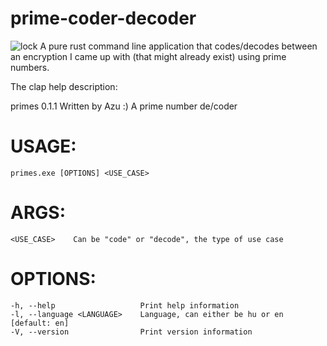 # prime-coder-decoder
![lock](https://github.com/Azu-kitsu/prime-coder-decoder/assets/Web/icon_lock.png?raw=true "lock")
A pure rust command line application that codes/decodes between an encryption I came up with (that might already exist) using prime numbers.

The clap help description:

primes 0.1.1
Written by Azu :)
A prime number de/coder

# USAGE:
    primes.exe [OPTIONS] <USE_CASE>

# ARGS:
    <USE_CASE>    Can be "code" or "decode", the type of use case

# OPTIONS:
    -h, --help                   Print help information
    -l, --language <LANGUAGE>    Language, can either be hu or en [default: en]
    -V, --version                Print version information
